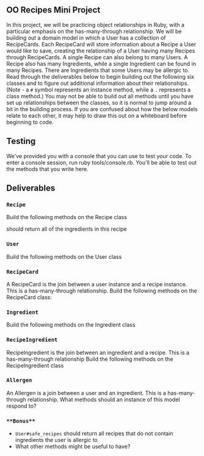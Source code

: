 ## OO Recipes Mini Project

In this project, we will be practicing object relationships in Ruby, with a particular emphasis on the has-many-through relationship.  We will be building out a domain model in which a User has a collection of RecipeCards. Each RecipeCard will store information about a Recipe a User would like to save, creating the relationship of a User having many Recipes through RecipeCards. A single Recipe can also belong to many Users.  A Recipe also has many Ingredients, while a single Ingredient can be found in many Recipes.  There are Ingredients that some Users may be allergic to.  Read through the deliverables below to begin building out the following six classes and to figure out additional information about their relationships.  (Note - a `#` symbol represents an instance method, while a `.` represents a class method.)  You may not be able to build out all methods until you have set up relationships between the classes, so it is normal to jump around a bit in the building process.  If you are confused about how the below models relate to each other, it may help to draw this out on a whiteboard before beginning to code.  

## Testing

We've provided you with a console that you can use to test your code. To enter a console session, run ruby tools/console.rb. You'll be able to test out the methods that you write here.

## Deliverables

### `Recipe`
Build the following methods on the Recipe class

<!--- `Recipe.all`
should return all of the recipe instances -->
<!-- `Recipe.most_popular`
should return the recipe instance with the highest number of users (the recipe that has the most recipe cards) -->
<!-- `Recipe#users`
should return the user instances who have recipe cards with this recipe -->
should return all of the ingredients in this recipe
<!-- `Recipe#allergens`
should return all of the ingredients in this recipe that are allergens -->
<!-- `Recipe#add_ingredients`
should take an array of ingredient instances as an argument, and associate each of those ingredients with this recipe--> 


### `User`
Build the following methods on the User class

<!--- `User.all`
should return all of the user instances -->
<!-- `User#recipes`
should return all of the recipes this user has recipe cards for -->
<!-- `User#add_recipe_card`
should accept a recipe instance as an argument, as well as a date and rating, and create a new recipe card for this user and the given recipe -->
<!-- `User#declare_allergen`
should accept an ingredient instance as an argument, and create a new allergen instance for this user and the given ingredient -->
<!-- `User#allergens`
should return all of the ingredients this user is allergic to -->
<!-- `User#top_three_recipes`
should return the top three highest rated recipes for this user. -->
<!-- `User#most_recent_recipe`
should return the recipe most recently added to the user's cookbook. -->



### `RecipeCard`
A RecipeCard is the join between a user instance and a recipe instance.  This is a has-many-through relationship.
Build the following methods on the RecipeCard class:  
<!--
- `RecipeCard.all`
should return all of the RecipeCard instances
- `RecipeCard#date`
should return the date of the entry
- `RecipeCard#rating`
should return the rating (an integer) a user has given their entry
- `RecipeCard#user`
should return the user to which the entry belongs
- `RecipeCard#recipe`
should return the recipe to which the entry belongs
-->
### `Ingredient`
Build the following methods on the Ingredient class

<!-- `Ingredient.all`
should return all of the ingredient instances -->
<!-- `Ingredient.most_common_allergen`
should return the ingredient instance that the highest number of users are allergic to -->


### `RecipeIngredient`
RecipeIngredient is the join between an ingredient and a recipe.  This is a has-many-through relationship
Build the following methods on the RecipeIngredient class

<!-- `RecipeIngredient.all`
should return all of the RecipeIngredient instances
- `RecipeIngredient#ingredient`
should return the ingredient instance
- `RecipeIngredient#recipe`
should return the recipe instance -->

### `Allergen`
An Allergen is a join between a user and an ingredient.  This is a has-many-through relationship.  What methods should an instance of this model respond to?

<!-- `Allergen.all`
should return all of the Allergen instances -->



### `**Bonus**`
- `User#safe_recipes`
should return all recipes that do not contain ingredients the user is allergic to
- What other methods might be useful to have?
